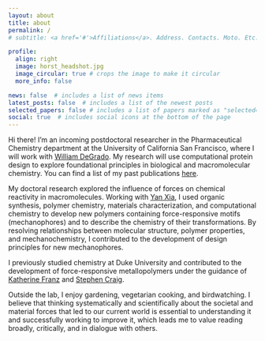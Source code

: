 ```yaml
---
layout: about
title: about
permalink: /
# subtitle: <a href='#'>Affiliations</a>. Address. Contacts. Moto. Etc.

profile:
  align: right
  image: horst_headshot.jpg
  image_circular: true # crops the image to make it circular
  more_info: false

news: false  # includes a list of news items
latest_posts: false  # includes a list of the newest posts
selected_papers: false # includes a list of papers marked as "selected={true}"
social: true  # includes social icons at the bottom of the page
---
```


Hi there! I’m an incoming postdoctoral researcher in the Pharmaceutical Chemistry department at the University of California San Francisco, where I will work with [William DeGrado](https://pharm.ucsf.edu/degrado). My research will use computational protein design to explore foundational principles in biological and macromolecular chemistry. You can find a list of my past publications [here](https://scholar.google.com/citations?user=kIddhX4AAAAJ&hl=en).

My doctoral research explored the influence of forces on chemical reactivity in macromolecules. Working with [Yan Xia](https://xialab.stanford.edu/), I  used organic synthesis, polymer chemistry, materials characterization, and computational chemistry to develop new polymers containing force-responsive motifs (mechanophores) and to describe the chemistry of their transformations. By resolving relationships between molecular structure, polymer properties, and mechanochemistry, I contributed to the development of design principles for new mechanophores.

I previously studied chemistry at Duke University and contributed to the development of force-responsive metallopolymers under the guidance of [Katherine Franz](https://sites.duke.edu/franzlab/) and [Stephen Craig](https://craiglab.chem.duke.edu/).

Outside the lab, I enjoy gardening, vegetarian cooking, and birdwatching. I believe that thinking systematically and scientifically about the societal and material forces that led to our current world is essential to understanding it and successfully working to improve it, which leads me to value reading broadly, critically, and in dialogue with others.
